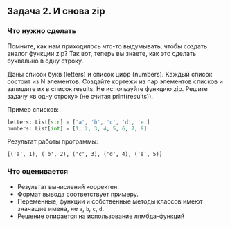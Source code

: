 ## Задача 2. И снова zip
### Что нужно сделать
Помните, как нам приходилось что-то выдумывать, чтобы создать аналог функции zip?
Так вот, теперь вы знаете, как это сделать буквально в одну строку.

Даны список букв (letters) и список цифр (numbers).
Каждый список состоит из N элементов.
Создайте кортежи из пар элементов списков и запишите их в список results.
Не используйте функцию zip. Решите задачу «в одну строку» (не считая print(results)).

Пример списков:
```python
letters: List[str] = ['a', 'b', 'c', 'd', 'e']
numbers: List[int] = [1, 2, 3, 4, 5, 6, 7, 8]
```

Результат работы программы:
```
[('a', 1), ('b', 2), ('c', 3), ('d', 4), ('e', 5)]
```
### Что оценивается
- Результат вычислений корректен.
- Формат вывода соответствует примеру.
- Переменные, функции и собственные методы классов имеют значащие имена, не `a`, `b`, `c`, `d`.
- Решение опирается на использование лямбда-функций
